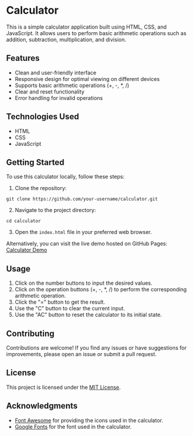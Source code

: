 

# Calculator

This is a simple calculator application built using HTML, CSS, and JavaScript. It allows users to perform basic arithmetic operations such as addition, subtraction, multiplication, and division.

## Features

- Clean and user-friendly interface
- Responsive design for optimal viewing on different devices
- Supports basic arithmetic operations (+, -, *, /)
- Clear and reset functionality
- Error handling for invalid operations

## Technologies Used

- HTML
- CSS
- JavaScript

## Getting Started

To use this calculator locally, follow these steps:

1. Clone the repository:

```
git clone https://github.com/your-username/calculator.git
```

2. Navigate to the project directory:

```
cd calculator
```

3. Open the `index.html` file in your preferred web browser.

Alternatively, you can visit the live demo hosted on GitHub Pages: [Calculator Demo](https://your-username.github.io/calculator/)

## Usage

1. Click on the number buttons to input the desired values.
2. Click on the operation buttons (+, -, *, /) to perform the corresponding arithmetic operation.
3. Click the "=" button to get the result.
4. Use the "C" button to clear the current input.
5. Use the "AC" button to reset the calculator to its initial state.

## Contributing

Contributions are welcome! If you find any issues or have suggestions for improvements, please open an issue or submit a pull request.

## License

This project is licensed under the [MIT License](LICENSE).

## Acknowledgments

- [Font Awesome](https://fontawesome.com/) for providing the icons used in the calculator.
- [Google Fonts](https://fonts.google.com/) for the font used in the calculator.

